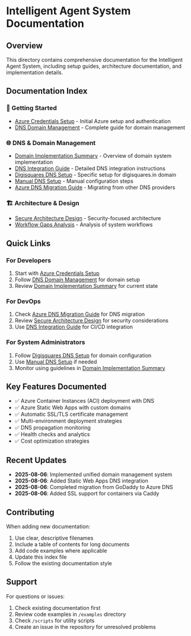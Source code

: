 # Intelligent Agent System Documentation

## Overview

This directory contains comprehensive documentation for the Intelligent Agent System, including setup guides, architecture documentation, and implementation details.

## Documentation Index

### 🚀 Getting Started
- [Azure Credentials Setup](AZURE_CREDENTIALS_SETUP.md) - Initial Azure setup and authentication
- [DNS Domain Management](DNS_DOMAIN_MANAGEMENT.md) - Complete guide for domain management

### 🌐 DNS & Domain Management
- [Domain Implementation Summary](DOMAIN_IMPLEMENTATION_SUMMARY.md) - Overview of domain system implementation
- [DNS Integration Guide](DNS-INTEGRATION-GUIDE.md) - Detailed DNS integration instructions
- [Digisquares DNS Setup](DIGISQUARES-DNS-SETUP.md) - Specific setup for digisquares.in domain
- [Manual DNS Setup](DIGISQUARES-DNS-MANUAL-SETUP.md) - Manual configuration steps
- [Azure DNS Migration Guide](AZURE-DNS-MIGRATION-GUIDE.md) - Migrating from other DNS providers

### 🏗️ Architecture & Design
- [Secure Architecture Design](SECURE_ARCHITECTURE_DESIGN.md) - Security-focused architecture
- [Workflow Gaps Analysis](WORKFLOW_GAPS_ANALYSIS.md) - Analysis of system workflows

## Quick Links

### For Developers
1. Start with [Azure Credentials Setup](AZURE_CREDENTIALS_SETUP.md)
2. Follow [DNS Domain Management](DNS_DOMAIN_MANAGEMENT.md) for domain setup
3. Review [Domain Implementation Summary](DOMAIN_IMPLEMENTATION_SUMMARY.md) for current state

### For DevOps
1. Check [Azure DNS Migration Guide](AZURE-DNS-MIGRATION-GUIDE.md) for DNS migration
2. Review [Secure Architecture Design](SECURE_ARCHITECTURE_DESIGN.md) for security considerations
3. Use [DNS Integration Guide](DNS-INTEGRATION-GUIDE.md) for CI/CD integration

### For System Administrators
1. Follow [Digisquares DNS Setup](DIGISQUARES-DNS-SETUP.md) for domain configuration
2. Use [Manual DNS Setup](DIGISQUARES-DNS-MANUAL-SETUP.md) if needed
3. Monitor using guidelines in [Domain Implementation Summary](DOMAIN_IMPLEMENTATION_SUMMARY.md)

## Key Features Documented

- ✅ Azure Container Instances (ACI) deployment with DNS
- ✅ Azure Static Web Apps with custom domains
- ✅ Automatic SSL/TLS certificate management
- ✅ Multi-environment deployment strategies
- ✅ DNS propagation monitoring
- ✅ Health checks and analytics
- ✅ Cost optimization strategies

## Recent Updates

- **2025-08-06**: Implemented unified domain management system
- **2025-08-06**: Added Static Web Apps DNS integration
- **2025-08-06**: Completed migration from GoDaddy to Azure DNS
- **2025-08-06**: Added SSL support for containers via Caddy

## Contributing

When adding new documentation:
1. Use clear, descriptive filenames
2. Include a table of contents for long documents
3. Add code examples where applicable
4. Update this index file
5. Follow the existing documentation style

## Support

For questions or issues:
1. Check existing documentation first
2. Review code examples in `/examples` directory
3. Check `/scripts` for utility scripts
4. Create an issue in the repository for unresolved problems